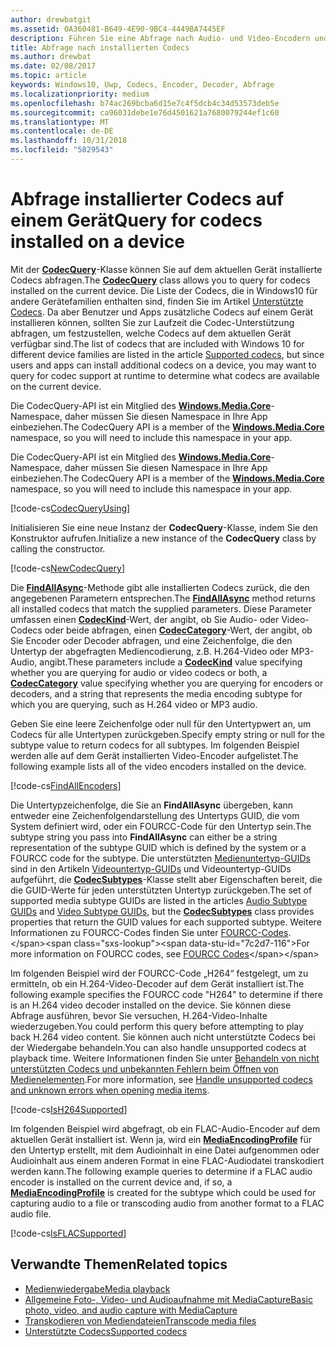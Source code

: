 ```yaml
---
author: drewbatgit
ms.assetid: 0A360481-B649-4E90-9BC4-4449BA7445EF
description: Führen Sie eine Abfrage nach Audio- und Video-Encodern und -Decodern durch, die auf einem Gerät installiert ist.
title: Abfrage nach installierten Codecs
ms.author: drewbat
ms.date: 02/08/2017
ms.topic: article
keywords: Windows10, Uwp, Codecs, Encoder, Decoder, Abfrage
ms.localizationpriority: medium
ms.openlocfilehash: b74ac269bcba6d15e7c4f5dcb4c34d53573deb5e
ms.sourcegitcommit: ca96031debe1e76d4501621a7680079244ef1c60
ms.translationtype: MT
ms.contentlocale: de-DE
ms.lasthandoff: 10/31/2018
ms.locfileid: "5829543"
---
```

# <a name="query-for-codecs-installed-on-a-device"></a><span data-ttu-id="7c2d7-104">Abfrage installierter Codecs auf einem Gerät</span><span class="sxs-lookup"><span data-stu-id="7c2d7-104">Query for codecs installed on a device</span></span>
<span data-ttu-id="7c2d7-105">Mit der **[CodecQuery](https://docs.microsoft.com/uwp/api/windows.media.core.codecquery)**-Klasse können Sie auf dem aktuellen Gerät installierte Codecs abfragen.</span><span class="sxs-lookup"><span data-stu-id="7c2d7-105">The **[CodecQuery](https://docs.microsoft.com/uwp/api/windows.media.core.codecquery)** class allows you to query for codecs installed on the current device.</span></span> <span data-ttu-id="7c2d7-106">Die Liste der Codecs, die in Windows10 für andere Gerätefamilien enthalten sind, finden Sie im Artikel [Unterstützte Codecs](supported-codecs.md). Da aber Benutzer und Apps zusätzliche Codecs auf einem Gerät installieren können, sollten Sie zur Laufzeit die Codec-Unterstützung abfragen, um festzustellen, welche Codecs auf dem aktuellen Gerät verfügbar sind.</span><span class="sxs-lookup"><span data-stu-id="7c2d7-106">The list of codecs that are included with Windows 10 for different device families are listed in the article [Supported codecs](supported-codecs.md), but since users and apps can install additional codecs on a device, you may want to query for codec support at runtime to determine what codecs are available on the current device.</span></span>

<span data-ttu-id="7c2d7-107">Die CodecQuery-API ist ein Mitglied des **[Windows.Media.Core](https://docs.microsoft.com/uwp/api/windows.media.core)**-Namespace, daher müssen Sie diesen Namespace in Ihre App einbeziehen.</span><span class="sxs-lookup"><span data-stu-id="7c2d7-107">The CodecQuery API is a member of the **[Windows.Media.Core](https://docs.microsoft.com/uwp/api/windows.media.core)** namespace, so you will need to include this namespace in your app.</span></span>

<span data-ttu-id="7c2d7-108">Die CodecQuery-API ist ein Mitglied des **[Windows.Media.Core](https://docs.microsoft.com/uwp/api/windows.media.core)**-Namespace, daher müssen Sie diesen Namespace in Ihre App einbeziehen.</span><span class="sxs-lookup"><span data-stu-id="7c2d7-108">The CodecQuery API is a member of the **[Windows.Media.Core](https://docs.microsoft.com/uwp/api/windows.media.core)** namespace, so you will need to include this namespace in your app.</span></span>

[!code-cs[CodecQueryUsing](./code/TranscodeWin10/cs/MainPage.xaml.cs#SnippetCodecQueryUsing)]

<span data-ttu-id="7c2d7-109">Initialisieren Sie eine neue Instanz der **CodecQuery**-Klasse, indem Sie den Konstruktor aufrufen.</span><span class="sxs-lookup"><span data-stu-id="7c2d7-109">Initialize a new instance of the **CodecQuery** class by calling the constructor.</span></span>

[!code-cs[NewCodecQuery](./code/TranscodeWin10/cs/MainPage.xaml.cs#SnippetNewCodecQuery)]

<span data-ttu-id="7c2d7-110">Die **[FindAllAsync](https://docs.microsoft.com/uwp/api/windows.media.core.codecquery.findallasync)**-Methode gibt alle installierten Codecs zurück, die den angegebenen Parametern entsprechen.</span><span class="sxs-lookup"><span data-stu-id="7c2d7-110">The **[FindAllAsync](https://docs.microsoft.com/uwp/api/windows.media.core.codecquery.findallasync)** method returns all installed codecs that match the supplied parameters.</span></span> <span data-ttu-id="7c2d7-111">Diese Parameter umfassen einen **[CodecKind](https://docs.microsoft.com/uwp/api/windows.media.core.codeckind)**-Wert, der angibt, ob Sie Audio- oder Video-Codecs oder beide abfragen, einen **[CodecCategory](https://docs.microsoft.com/uwp/api/windows.media.core.codeccategory)**-Wert, der angibt, ob Sie Encoder oder Decoder abfragen, und eine Zeichenfolge, die den Untertyp der abgefragten Mediencodierung, z.B. H.264-Video oder MP3-Audio, angibt.</span><span class="sxs-lookup"><span data-stu-id="7c2d7-111">These parameters include a **[CodecKind](https://docs.microsoft.com/uwp/api/windows.media.core.codeckind)** value specifying whether you are querying for audio or video codecs or both, a **[CodecCategory](https://docs.microsoft.com/uwp/api/windows.media.core.codeccategory)** value specifying whether you are querying for encoders or decoders, and a string that represents the media encoding subtype for which you are querying, such as H.264 video or MP3 audio.</span></span>

<span data-ttu-id="7c2d7-112">Geben Sie eine leere Zeichenfolge oder null für den Untertypwert an, um Codecs für alle Untertypen zurückgeben.</span><span class="sxs-lookup"><span data-stu-id="7c2d7-112">Specify empty string or null for the subtype value to return codecs for all subtypes.</span></span> <span data-ttu-id="7c2d7-113">Im folgenden Beispiel werden alle auf dem Gerät installierten Video-Encoder aufgelistet.</span><span class="sxs-lookup"><span data-stu-id="7c2d7-113">The following example lists all of the video encoders installed on the device.</span></span>

[!code-cs[FindAllEncoders](./code/TranscodeWin10/cs/MainPage.xaml.cs#SnippetFindAllEncoders)]

<span data-ttu-id="7c2d7-114">Die Untertypzeichenfolge, die Sie an **FindAllAsync** übergeben, kann entweder eine Zeichenfolgendarstellung des Untertyps GUID, die vom System definiert wird, oder ein FOURCC-Code für den Untertyp sein.</span><span class="sxs-lookup"><span data-stu-id="7c2d7-114">The subtype string you pass into **FindAllAsync** can either be a string representation of the subtype GUID which is defined by the system or a FOURCC code for the subtype.</span></span> <span data-ttu-id="7c2d7-115">Die unterstützten [Medienuntertyp-GUIDs](https://msdn.microsoft.com/library/windows/desktop/aa372553(v=vs.85).aspx) sind in den Artikeln [Videountertyp-GUIDs](https://msdn.microsoft.com/library/windows/desktop/aa370819(v=vs.85).aspx) und Videountertyp-GUIDs aufgeführt, die **[CodecSubtypes](https://docs.microsoft.com/uwp/api/windows.media.core.codecsubtypes)**-Klasse stellt aber Eigenschaften bereit, die die GUID-Werte für jeden unterstützten Untertyp zurückgeben.</span><span class="sxs-lookup"><span data-stu-id="7c2d7-115">The set of supported media subtype GUIDs are listed in the articles [Audio Subtype GUIDs](https://msdn.microsoft.com/library/windows/desktop/aa372553(v=vs.85).aspx) and [Video Subtype GUIDs](https://msdn.microsoft.com/library/windows/desktop/aa370819(v=vs.85).aspx), but the **[CodecSubtypes](https://docs.microsoft.com/uwp/api/windows.media.core.codecsubtypes)** class provides properties that return the GUID values for each supported subtype.</span></span> <span data-ttu-id="7c2d7-116">Weitere Informationen zu FOURCC-Codes finden Sie unter [FOURCC-Codes](https://msdn.microsoft.com/library/windows/desktop/dd375802(v=vs.85).aspx).</span><span class="sxs-lookup"><span data-stu-id="7c2d7-116">For more information on FOURCC codes, see [FOURCC Codes](https://msdn.microsoft.com/library/windows/desktop/dd375802(v=vs.85).aspx)</span></span> 

<span data-ttu-id="7c2d7-117">Im folgenden Beispiel wird der FOURCC-Code „H264“ festgelegt, um zu ermitteln, ob ein H.264-Video-Decoder auf dem Gerät installiert ist.</span><span class="sxs-lookup"><span data-stu-id="7c2d7-117">The following example specifies the FOURCC code "H264" to determine if there is an H.264 video decoder installed on the device.</span></span> <span data-ttu-id="7c2d7-118">Sie können diese Abfrage ausführen, bevor Sie versuchen, H.264-Video-Inhalte wiederzugeben.</span><span class="sxs-lookup"><span data-stu-id="7c2d7-118">You could perform this query before attempting to play back H.264 video content.</span></span> <span data-ttu-id="7c2d7-119">Sie können auch nicht unterstützte Codecs bei der Wiedergabe behandeln.</span><span class="sxs-lookup"><span data-stu-id="7c2d7-119">You can also handle unsupported codecs at playback time.</span></span> <span data-ttu-id="7c2d7-120">Weitere Informationen finden Sie unter [Behandeln von nicht unterstützten Codecs und unbekannten Fehlern beim Öffnen von Medienelementen](https://docs.microsoft.com/windows/uwp/audio-video-camera/media-playback-with-mediasource#handle-unsupported-codecs-and-unknown-errors-when-opening-media-items).</span><span class="sxs-lookup"><span data-stu-id="7c2d7-120">For more information, see [Handle unsupported codecs and unknown errors when opening media items](https://docs.microsoft.com/windows/uwp/audio-video-camera/media-playback-with-mediasource#handle-unsupported-codecs-and-unknown-errors-when-opening-media-items).</span></span>

[!code-cs[IsH264Supported](./code/TranscodeWin10/cs/MainPage.xaml.cs#SnippetIsH264Supported)]

<span data-ttu-id="7c2d7-121">Im folgenden Beispiel wird abgefragt, ob ein FLAC-Audio-Encoder auf dem aktuellen Gerät installiert ist. Wenn ja, wird ein **[MediaEncodingProfile](https://docs.microsoft.com/uwp/api/Windows.Media.MediaProperties.MediaEncodingProfile)** für den Untertyp erstellt, mit dem Audioinhalt in eine Datei aufgenommen oder Audioinhalt aus einem anderen Format in eine FLAC-Audiodatei transkodiert werden kann.</span><span class="sxs-lookup"><span data-stu-id="7c2d7-121">The following example queries to determine if a FLAC audio encoder is installed on the current device and, if so, a **[MediaEncodingProfile](https://docs.microsoft.com/uwp/api/Windows.Media.MediaProperties.MediaEncodingProfile)** is created for the subtype which could be used for capturing audio to a file or transcoding audio from another format to a FLAC audio file.</span></span>

[!code-cs[IsFLACSupported](./code/TranscodeWin10/cs/MainPage.xaml.cs#SnippetIsFLACSupported)]

## <a name="related-topics"></a><span data-ttu-id="7c2d7-122">Verwandte Themen</span><span class="sxs-lookup"><span data-stu-id="7c2d7-122">Related topics</span></span>

* [<span data-ttu-id="7c2d7-123">Medienwiedergabe</span><span class="sxs-lookup"><span data-stu-id="7c2d7-123">Media playback</span></span>](media-playback.md)
* [<span data-ttu-id="7c2d7-124">Allgemeine Foto-, Video- und Audioaufnahme mit MediaCapture</span><span class="sxs-lookup"><span data-stu-id="7c2d7-124">Basic photo, video, and audio capture with MediaCapture</span></span>](basic-photo-video-and-audio-capture-with-MediaCapture.md)
* [<span data-ttu-id="7c2d7-125">Transkodieren von Mediendateien</span><span class="sxs-lookup"><span data-stu-id="7c2d7-125">Transcode media files</span></span>](transcode-media-files.md)
* [<span data-ttu-id="7c2d7-126">Unterstützte Codecs</span><span class="sxs-lookup"><span data-stu-id="7c2d7-126">Supported codecs</span></span>](supported-codecs.md)
 

 





